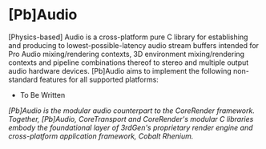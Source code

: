 # [Pb]Audio

[Physics-based] Audio is a cross-platform pure C library for establishing and producing to lowest-possible-latency audio stream buffers intended for Pro Audio mixing/rendering contexts, 3D environment mixing/rendering contexts and pipeline combinations thereof to stereo and multiple output audio hardware devices.  [Pb]Audio aims to implement the following non-standard features for all supported platforms:

* To Be Written

*[Pb]Audio is the modular audio counterpart to the CoreRender framework.  Together, [Pb]Audio, CoreTransport and CoreRender's modular C libraries embody the foundational layer of 3rdGen's proprietary render engine and cross-platform application framework, Cobalt Rhenium.* 

